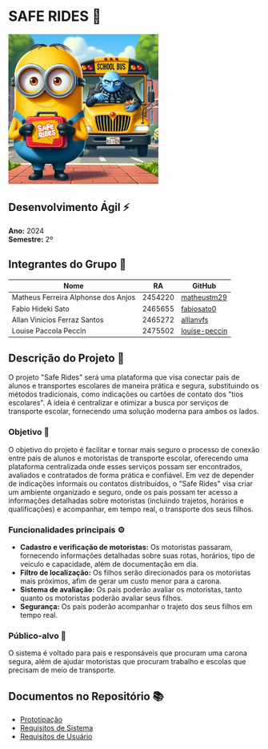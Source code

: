 # SAFE RIDES 🚌
<img src="/Figuras/logo1.jpeg" alt="Logo do Grupo" width="300"/>
 <!-- Aqui você pode inserir o link da imagem do logo -->

## Desenvolvimento Ágil ⚡
**Ano:** 2024  
**Semestre:** 2º

## Integrantes do Grupo 🧠
| Nome               | RA                            | GitHub                       |
|--------------------|---------------------------------|------------------------------|
| Matheus Ferreira Alphonse dos Anjos        | 2454220                    | [matheustm29](https://github.com/matheustm29) |
| Fabio Hideki Sato    | 2465655                | [fabiosato0](https://github.com/fabiosato0) |
| Allan Vinicios Ferraz Santos  | 2465272                    | [alllanvfs](https://github.com/alllanvfs) |
| Louise Paccola Peccin        | 2475502                    | [louise-peccin](https://github.com/louise-peccin) |
<!-- Adicione mais linhas conforme necessário -->

## Descrição do Projeto 📝
O projeto "Safe Rides" será uma plataforma que visa conectar pais de alunos e transportes escolares de maneira prática e segura, substituindo os métodos tradicionais, como indicações ou cartões de contato dos "tios escolares". A ideia é centralizar e otimizar a busca por serviços de transporte escolar, fornecendo uma solução moderna para ambos os lados.

### Objetivo 🚀
O objetivo do projeto é facilitar e tornar mais seguro o processo de conexão entre pais de alunos e motoristas de transporte escolar, oferecendo uma plataforma centralizada onde esses serviços possam ser encontrados, avaliados e contratados de forma prática e confiável. Em vez de depender de indicações informais ou contatos distribuídos, o "Safe Rides" visa criar um ambiente organizado e seguro, onde os pais possam ter acesso a informações detalhadas sobre motoristas (incluindo trajetos, horários e qualificações) e acompanhar, em tempo real, o transporte dos seus filhos.

### Funcionalidades principais ⚙️
- **Cadastro e verificação de motoristas:** Os motoristas passaram, fornecendo informações detalhadas sobre suas rotas, horários, tipo de veículo e capacidade, além de documentação em dia.
- **Filtro de localização:** Os filhos serão direcionados para os motoristas mais próximos, afim de gerar um custo menor para a carona.
- **Sistema de avaliação:** Os pais poderão avaliar os motoristas, tanto quanto os motoristas poderão avaliar seus filhos.
- **Segurança:** Os pais poderão acompanhar o trajeto dos seus filhos em tempo real.

### Público-alvo 🎯
O sistema é voltado para pais e responsáveis que procuram uma carona segura, além de ajudar motoristas que procuram trabalho e escolas que precisam de meio de transporte.

## Documentos no Repositório 📚
- [Prototipação](https://github.com/matheustm29/Safe_Rides-2024.2/tree/main/Prototipa%C3%A7%C3%A3o) <!-- Link será adicionado posteriormente -->
- [Requisitos de Sistema]()
- [Requisitos de Usuário](https://github.com/matheustm29/Safe_Rides-2024.2/tree/main/Requisitos%20de%20Usu%C3%A1rio)

